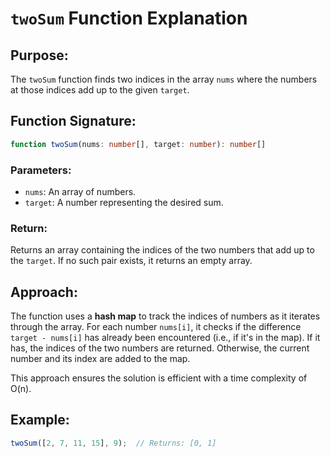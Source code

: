 # `twoSum` Function Explanation

## Purpose:
The `twoSum` function finds two indices in the array `nums` where the numbers at those indices add up to the given `target`.

## Function Signature:
```typescript
function twoSum(nums: number[], target: number): number[]
```

### Parameters:
- `nums`: An array of numbers.
- `target`: A number representing the desired sum.

### Return:
Returns an array containing the indices of the two numbers that add up to the `target`. If no such pair exists, it returns an empty array.

## Approach:
The function uses a **hash map** to track the indices of numbers as it iterates through the array. For each number `nums[i]`, it checks if the difference `target - nums[i]` has already been encountered (i.e., if it's in the map). If it has, the indices of the two numbers are returned. Otherwise, the current number and its index are added to the map.

This approach ensures the solution is efficient with a time complexity of O(n).

## Example:
```typescript
twoSum([2, 7, 11, 15], 9);  // Returns: [0, 1]
